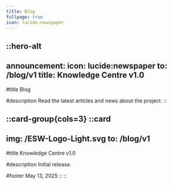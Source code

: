 ```yaml
---
title: Blog
fullpage: true
icon: lucide:newspaper
---
```


::hero-alt
---
announcement:
  icon: lucide:newspaper
  to: /blog/v1
  title: Knowledge Centre v1.0
---

#title
Blog

#description
Read the latest articles and news about the project.
::

::card-group{cols=3}
  ::card
  ---
  img: /ESW-Logo-Light.svg
  to: /blog/v1
  ---

  #title
  Knowledge Centre v1.0

  #description
  Initial release.

  #footer
  May 13, 2025
  ::
::
